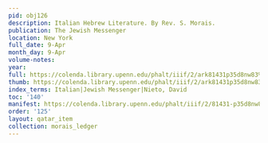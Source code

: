 ```yaml
---
pid: obj126
description: Italian Hebrew Literature. By Rev. S. Morais.
publication: The Jewish Messenger
location: New York
full_date: 9-Apr
month_day: 9-Apr
volume-notes:
year:
full: https://colenda.library.upenn.edu/phalt/iiif/2/ark81431p35d8nw83%2FSHA256E-s8890523--9c27e7cf8735b58031c2ee72df4f4d5930afa15aa66d8a72ae08d8c257e03ca9.jpeg/full/3500,/0/default.jpg
thumb: https://colenda.library.upenn.edu/phalt/iiif/2/ark81431p35d8nw83%2FSHA256E-s8890523--9c27e7cf8735b58031c2ee72df4f4d5930afa15aa66d8a72ae08d8c257e03ca9.jpeg/full/!200,200/0/default.jpg
index_terms: Italian|Jewish Messenger|Nieto, David
toc: '140'
manifest: https://colenda.library.upenn.edu/phalt/iiif/2/81431-p35d8nw83/manifest
order: '125'
layout: qatar_item
collection: morais_ledger
---
```

